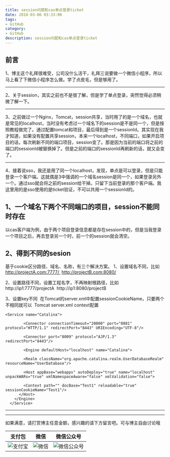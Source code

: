 ```yaml
---
title: session问题和cas单点登录ticket
date: 2018-03-06 03:33:00
tags: 
- GitHub
category: 
- GitHub
description: session问题和cas单点登录ticket
---
```

<!-- image url 
https://raw.githubusercontent.com/HealerJean123/HealerJean123.github.io/master/blogImages
-->

## 前言

1、博主这个礼拜很难受，公司没什么活干，礼拜三说要做一个微信小程序，所以马上看了下微信小程序怎么做。学了点皮毛，但是够用了。

---

2、关于session，其实之前也不是很了解，但是学了单点登录，突然觉得必须稍微了解一下。

---

3、之前做过一个Nginx，Tomcat，session共享，当时用了的是一个域名，也就是常见的localhost，当时没有考虑过一个域名下的session是不是同一个，但是按照教程做完了。通过配置tomcat和项目，最后得到是一个sessionId。其实现在我才知道，如果没有配置共享session，本来一个localhost，不同端口，如果开启项目的话，每次刷新不同的端口项目，session变了。那是因为当前的端口将之前的端口的sessionId被替换掉了。但是之前的端口的sessionId再刷新的话，就又会变了。

---

4、接着说sso，我还是用了同一个localhost，发现，单点是可以登录，但是只能登录一个客户端。这就偶是3中强调的一个域名session是同一个，如果登录另外一个。通过sso就会将之前的session给干掉。只留下当前登录的那个客户端。我这里用的是sso使用的是ticket验证，不可以共用一个sessionId的。


## 1、一个域名下两个不同端口的项目，session不能同时存在

以cas客户端为例，由于两个项目登录信息都是存在session中的，但是当我登录一个项目之后，再去登录另一个时，前一个的session就会清空。

## 2、得到不同的sesion

基于cookie区分路径、域名、名称，有三个解决方案。
1、设置域名不同，比如 
http://projectA.com:7777/ 
http://projectB.com:8080/

2、设置路径不同，设置工程名字，不再映射根路径，比如 
 http://ip1:7777/projectA  http://ip1:8080/projectB

3、设置key不同  在Tomcat的server.xml中配置sessionCookieName，只要两个不相同就可以  Tomcat server.xml context配置

```
<Service name="Catalina">
  
		<Connector connectionTimeout="20000" port="8081" protocol="HTTP/1.1" redirectPort="8443" URIEncoding="UTF-8"/>
		
		<Connector port="8009" protocol="AJP/1.3" redirectPort="8443"/>

		<Engine defaultHost="localhost" name="Catalina">

		<Realm className="org.apache.catalina.realm.UserDatabaseRealm" resourceName="UserDatabase"/>

		<Host appBase="webapps" autoDeploy="true" name="localhost" unpackWARs="true" xmlNamespaceAware="false" xmlValidation="false">

		<Context path="" docBase="Test1" reloadable="true" sessionCookieName="Test1"/>
      </Host>
    </Engine>
  </Service>
```

---
---

如果满意，请打赏博主任意金额，感兴趣的请下方留言吧。可与博主自由讨论哦

|支付包 | 微信|微信公众号|
|:-------:|:-------:|:------:|
|![支付宝](https://raw.githubusercontent.com/HealerJean123/HealerJean123.github.io/master/assets/img/tctip/alpay.jpg) | ![微信](https://raw.githubusercontent.com/HealerJean123/HealerJean123.github.io/master/assets/img/tctip/weixin.jpg)|![微信公众号](https://raw.githubusercontent.com/HealerJean123/HealerJean123.github.io/master/assets/img/my/qrcode_for_gh_a23c07a2da9e_258.jpg)|
<!-- Gitalk 评论 start  -->

<link rel="stylesheet" href="https://unpkg.com/gitalk/dist/gitalk.css">
<script src="https://unpkg.com/gitalk@latest/dist/gitalk.min.js"></script> 
<div id="gitalk-container"></div>    
 <script type="text/javascript">
    var gitalk = new Gitalk({
		clientID: `1d164cd85549874d0e3a`,
		clientSecret: `527c3d223d1e6608953e835b547061037d140355`,
		repo: `HealerJean123.github.io`,
		owner: 'HealerJean123',
		admin: ['HealerJean123'],
		id: 'fghjkl687',
    });
    gitalk.render('gitalk-container');
</script> 

<!-- Gitalk end -->

